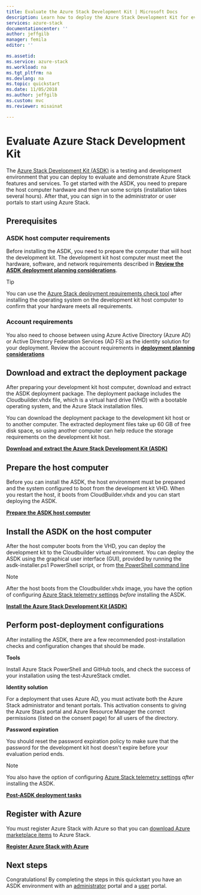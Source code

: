 ```yaml
---
title: Evaluate the Azure Stack Development Kit | Microsoft Docs
description: Learn how to deploy the Azure Stack Development Kit for evaluation purposes.
services: azure-stack
documentationcenter: ''
author: jeffgilb
manager: femila
editor: ''

ms.assetid: 
ms.service: azure-stack
ms.workload: na
ms.tgt_pltfrm: na
ms.devlang: na
ms.topic: quickstart
ms.date: 11/05/2018
ms.author: jeffgilb
ms.custom: mvc
ms.reviewer: misainat

---
```

# Evaluate Azure Stack Development Kit

The [Azure Stack Development Kit (ASDK)](./asdk/asdk-what-is.md) is a testing and development environment that you can deploy to evaluate and demonstrate Azure Stack features and services. To get started with the ASDK, you need to prepare the host computer hardware and then run some scripts (installation takes several hours). After that, you can sign in to the administrator or user portals to start using Azure Stack.

## Prerequisites

### ASDK host computer requirements

Before installing the ASDK, you need to prepare the computer that will host the development kit. The development kit host computer must meet the hardware, software, and network requirements described in **[Review the ASDK deployment planning considerations](./asdk/asdk-deploy-considerations.md)**.

> [!TIP]
> You can use the [Azure Stack deployment requirements check tool](https://gallery.technet.microsoft.com/Deployment-Checker-for-50e0f51b) after installing the operating system on the development kit host computer to confirm that your hardware meets all requirements.

### Account requirements

You also need to choose between using Azure Active Directory (Azure AD) or Active Directory Federation Services (AD FS) as the identity solution for your deployment. Review the account requirements in **[deployment planning considerations](./asdk/asdk-deploy-considerations.md#account-requirements)**

## Download and extract the deployment package

After preparing your development kit host computer, download and extract the ASDK deployment package. The deployment package includes the Cloudbuilder.vhdx file, which is a virtual hard drive (VHD) with a bootable operating system, and the Azure Stack installation files.

You can download the deployment package to the development kit host or to another computer. The extracted deployment files take up 60 GB of free disk space, so using another computer can help reduce the storage requirements on the development kit host.

**[Download and extract the Azure Stack Development Kit (ASDK)](./asdk/asdk-download.md)**

## Prepare the host computer

Before you can install the ASDK, the host environment must be prepared and the system configured to boot from the development kit VHD. When you restart the host, it boots from CloudBuilder.vhdx and you can start deploying the ASDK.

**[Prepare the ASDK host computer](./asdk/asdk-prepare-host.md)**

## Install the ASDK on the host computer

After the host computer boots from the VHD, you can deploy the development kit to the Cloudbuilder virtual environment. You can deploy the ASDK using the graphical user interface (GUI), provided by running the asdk-installer.ps1 PowerShell script, or from [the PowerShell command line](./asdk/asdk-deploy-powershell.md)

> [!NOTE]
> After the host boots from the Cloudbuilder.vhdx image, you have the option of configuring [Azure Stack telemetry settings](./asdk/asdk-telemetry.md#set-telemetry-level-in-the-windows-registry) *before* installing the ASDK.

**[Install the Azure Stack Development Kit (ASDK)](./asdk/asdk-install.md)**

## Perform post-deployment configurations

After installing the ASDK, there are a few recommended post-installation checks and configuration changes that should be made.

**Tools**

Install Azure Stack PowerShell and GitHub tools, and check the success of your installation using the test-AzureStack cmdlet.

**Identity solution**

For a deployment that uses Azure AD, you must activate both the Azure Stack administrator and tenant portals. This activation consents to giving the Azure Stack portal and Azure Resource Manager the correct permissions (listed on the consent page) for all users of the directory.

**Password expiration**

You should reset the password expiration policy to make sure that the password for the development kit host doesn't expire before your evaluation period ends.

> [!NOTE]
> You also have the option of configuring [Azure Stack telemetry settings](./asdk/asdk-telemetry.md#enable-or-disable-telemetry-after-deployment) *after* installing the ASDK.

**[Post-ASDK deployment tasks](./asdk/asdk-post-deploy.md)**

## Register with Azure

You must register Azure Stack with Azure so that you can [download Azure marketplace items](./asdk/asdk-marketplace-item.md) to Azure Stack.

**[Register Azure Stack with Azure](./asdk/asdk-register.md)**

## Next steps

Congratulations! By completing the steps in this quickstart you have an ASDK environment with an [administrator](https://adminportal.local.azurestack.external) portal and a [user](https://portal.local.azurestack.external) portal.

